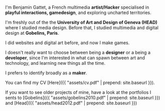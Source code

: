 I'm Benjamin Gattet, a French multimedia **artist/Hacker** specialised in **playful interactions, gamedesign**, and exploring uncharted territories.

I'm freshly out of the the **University of Art and Design of Geneva (HEAD)** where I studied media design. Before that, I studied multimedia and digital design at **Gobelins, Paris**.

I did websites and digital art before, and now I make games.

I doesn't really want to choose between being a **designer** or a being a **developer**, since I'm interested in what can spawn between art and technology, and learning new things all the time. 

I prefers to identify broadly as a **maker**.

You can find my CV [Here]({{ "assets/cv.pdf" | prepend: site.baseurl }}).

If you want to see older projects of mine, have a look at the portfolios I sents to [Gobelins]({{ "assets/gobelins2010.pdf" | prepend: site.baseurl }}) and [Head]({{ "assets/head2012.pdf" | prepend: site.baseurl }})
